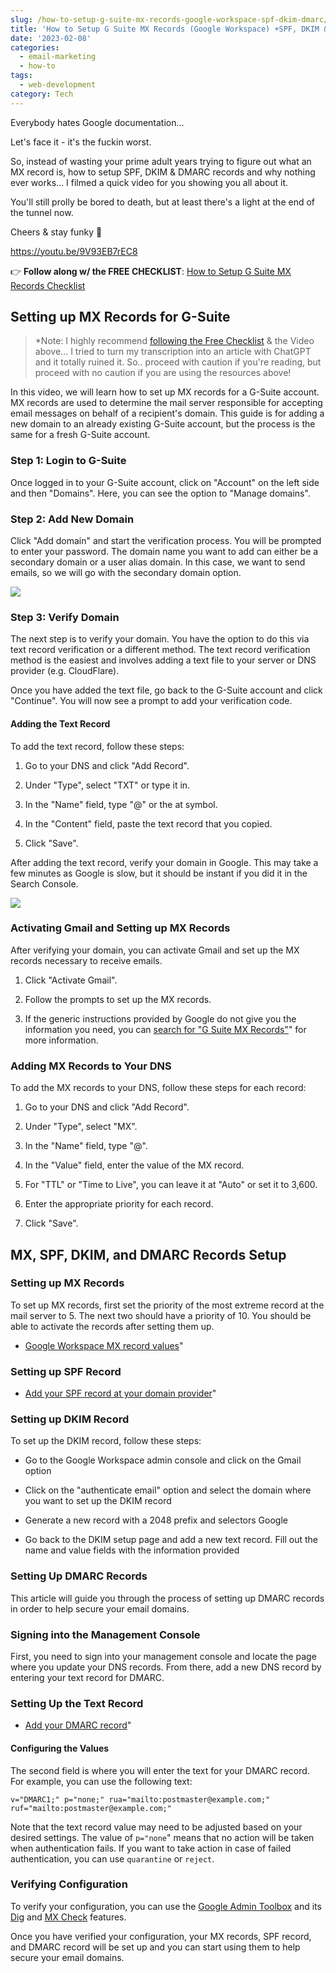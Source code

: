```yaml
---
slug: /how-to-setup-g-suite-mx-records-google-workspace-spf-dkim-dmarc/
title: 'How to Setup G Suite MX Records (Google Workspace) +SPF, DKIM & DMARC'
date: '2023-02-08'
categories:
  - email-marketing
  - how-to
tags:
  - web-development
category: Tech
---
```


Everybody hates Google documentation...

Let's face it - it's the fuckin worst.

So, instead of wasting your prime adult years trying to figure out what an MX record is, how to setup SPF, DKIM & DMARC records and why nothing ever works... I filmed a quick video for you showing you all about it.

You'll still prolly be bored to death, but at least there's a light at the end of the tunnel now.

Cheers & stay funky 🦩

https://youtu.be/9V93EB7rEC8

👉 **Follow along w/ the FREE CHECKLIST**: [How to Setup G Suite MX Records Checklist](https://serp.ly/ps-gsuite-mx-records)

## Setting up MX Records for G-Suite

> \*Note: I highly recommend [following the Free Checklist](http://serp.ly/ps-gsuite-mx-records) & the Video above... I tried to turn my transcription into an article with ChatGPT and it totally ruined it. So.. proceed with caution if you're reading, but proceed with no caution if you are using the resources above!

In this video, we will learn how to set up MX records for a G-Suite account. MX records are used to determine the mail server responsible for accepting email messages on behalf of a recipient's domain. This guide is for adding a new domain to an already existing G-Suite account, but the process is the same for a fresh G-Suite account.

### Step 1: Login to G-Suite

Once logged in to your G-Suite account, click on "Account" on the left side and then "Domains". Here, you can see the option to "Manage domains".

### Step 2: Add New Domain

Click "Add domain" and start the verification process. You will be prompted to enter your password. The domain name you want to add can either be a secondary domain or a user alias domain. In this case, we want to send emails, so we will go with the secondary domain option.

![](https://raw.githubusercontent.com/devinschumacher/uploads/main/images/add-domain-to-google-workspace-462x1024.png)

### Step 3: Verify Domain

The next step is to verify your domain. You have the option to do this via text record verification or a different method. The text record verification method is the easiest and involves adding a text file to your server or DNS provider (e.g. CloudFlare).

Once you have added the text file, go back to the G-Suite account and click "Continue". You will now see a prompt to add your verification code.

#### Adding the Text Record

To add the text record, follow these steps:

1. Go to your DNS and click "Add Record".

3. Under "Type", select "TXT" or type it in.

5. In the "Name" field, type "@" or the at symbol.

7. In the "Content" field, paste the text record that you copied.

9. Click "Save".

After adding the text record, verify your domain in Google. This may take a few minutes as Google is slow, but it should be instant if you did it in the Search Console.

![](https://raw.githubusercontent.com/devinschumacher/uploads/main/images/verify-domain-with-TXT-record-1024x408.png)

### Activating Gmail and Setting up MX Records

After verifying your domain, you can activate Gmail and set up the MX records necessary to receive emails.

1. Click "Activate Gmail".

3. Follow the prompts to set up the MX records.

5. If the generic instructions provided by Google do not give you the information you need, you can [search for "G Suite MX Records"](https://www.google.com/search?q="G%20Suite%20MX%20Records)" for more information.

### Adding MX Records to Your DNS

To add the MX records to your DNS, follow these steps for each record:

1. Go to your DNS and click "Add Record".

3. Under "Type", select "MX".

5. In the "Name" field, type "@".

7. In the "Value" field, enter the value of the MX record.

9. For "TTL" or "Time to Live", you can leave it at "Auto" or set it to 3,600.

11. Enter the appropriate priority for each record.

13. Click "Save".

## MX, SPF, DKIM, and DMARC Records Setup

### Setting up MX Records

To set up MX records, first set the priority of the most extreme record at the mail server to 5. The next two should have a priority of 10. You should be able to activate the records after setting them up.

- [Google Workspace MX record values](https://support.google.com/a/answer/174125?product_name="UnuFlow&hl=en&visit_id=638114116680317008-243823772&rd=1&src=supportwidget0&hl=en)"

### Setting up SPF Record

- [Add your SPF record at your domain provider](https://support.google.com/a/answer/10684623?product_name="UnuFlow&visit_id=638114119154781567-3697930752&rd=1&src=supportwidget0)"

### Setting up DKIM Record

To set up the DKIM record, follow these steps:

- Go to the Google Workspace admin console and click on the Gmail option

- Click on the "authenticate email" option and select the domain where you want to set up the DKIM record

- Generate a new record with a 2048 prefix and selectors Google

- Go back to the DKIM setup page and add a new text record. Fill out the name and value fields with the information provided

### Setting Up DMARC Records

This article will guide you through the process of setting up DMARC records in order to help secure your email domains.

### Signing into the Management Console

First, you need to sign into your management console and locate the page where you update your DNS records. From there, add a new DNS record by entering your text record for DMARC.

### Setting Up the Text Record

- [Add your DMARC record](https://support.google.com/a/answer/2466563?product_name="UnuFlow&hl=en&visit_id=638114119154781567-3697930752&rd=1&src=supportwidget0&hl=en)"

#### Configuring the Values

The second field is where you will enter the text for your DMARC record. For example, you can use the following text:

```
v="DMARC1;" p="none;" rua="mailto:postmaster@example.com;" ruf="mailto:postmaster@example.com;"
```

Note that the text record value may need to be adjusted based on your desired settings. The value of `p="none`" means that no action will be taken when authentication fails. If you want to take action in case of failed authentication, you can use `quarantine` or `reject`.

### Verifying Configuration

To verify your configuration, you can use the [Google Admin Toolbox](https://mxtoolbox.com/SuperTool.aspx) and its [Dig](https://mxtoolbox.com/DMARC.aspx) and [MX Check](https://mxtoolbox.com/SPF.aspx) features.

Once you have verified your configuration, your MX records, SPF record, and DMARC record will be set up and you can start using them to help secure your email domains.
